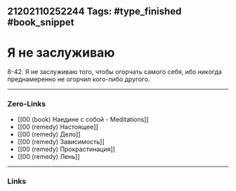 21202110252244
Tags: #type_finished #book_snippet 
---
# Я не заслуживаю

 8-42. Я не заслуживаю того, чтобы огорчать самого себя, ибо никогда преднамеренно не огорчил кого-либо другого. 

---
### Zero-Links
 - [[00 (book) Наедине с собой - Meditations]]
 - [[00 (remedy) Настоящее]]
 - [[00 (remedy) Дело]]
 - [[00 (remedy) Зависимость]]
 - [[00 (remedy) Прокрастинация]]
 - [[00 (remedy) Лень]]
---
### Links
